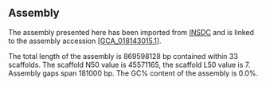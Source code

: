 **Assembly**
--------

The assembly presented here has been imported from [INSDC](http://www.insdc.org) and is linked to the assembly accession [[GCA\_018143015.1](http://www.ebi.ac.uk/ena/data/view/GCA_018143015.1)].

The total length of the assembly is 869598128 bp contained within 33 scaffolds.
The scaffold N50 value is 45571165, the scaffold L50 value is 7.
Assembly gaps span 181000 bp. The GC% content of the assembly is 0.0%.

